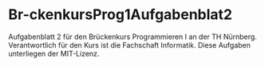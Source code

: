 # Br-ckenkursProg1Aufgabenblat2
Aufgabenblatt 2 für den Brückenkurs Programmieren I an der TH Nürnberg. Verantwortlich für den Kurs ist die Fachschaft Informatik. Diese Aufgaben unterliegen der MIT-Lizenz. 
